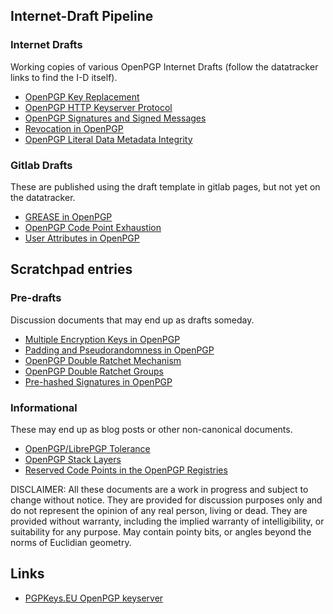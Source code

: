 Internet-Draft Pipeline
-----------------------

### Internet Drafts

Working copies of various OpenPGP Internet Drafts (follow the datatracker links to find the I-D itself). 

* [OpenPGP Key Replacement](https://andrewgdotcom.gitlab.io/openpgp-replacementkey)
* [OpenPGP HTTP Keyserver Protocol](https://andrewgdotcom.gitlab.io/draft-gallagher-openpgp-hkp)
* [OpenPGP Signatures and Signed Messages](https://andrewgdotcom.gitlab.io/openpgp-signatures)
* [Revocation in OpenPGP](https://dkg.gitlab.io/openpgp-revocation)
* [OpenPGP Literal Data Metadata Integrity](https://andrewgdotcom.gitlab.io/draft-gallagher-openpgp-literal-metadata)

### Gitlab Drafts

These are published using the draft template in gitlab pages, but not yet on the datatracker.

* [GREASE in OpenPGP](https://andrewgdotcom.gitlab.io/openpgp-grease)
* [OpenPGP Code Point Exhaustion](https://andrewgdotcom.gitlab.io/openpgp-code-point-exhaustion)
* [User Attributes in OpenPGP](https://andrewgdotcom.gitlab.io/openpgp-user-attributes)

Scratchpad entries
------------------

### Pre-drafts

Discussion documents that may end up as drafts someday.

* [Multiple Encryption Keys in OpenPGP](encryption.html)
* [Padding and Pseudorandomness in OpenPGP](padding.html)
* [OpenPGP Double Ratchet Mechanism](ratchet.html)
* [OpenPGP Double Ratchet Groups](ratchet-groups.html)
* [Pre-hashed Signatures in OpenPGP](prehash.html)

### Informational

These may end up as blog posts or other non-canonical documents.

* [OpenPGP/LibrePGP Tolerance](tolerance.html)
* [OpenPGP Stack Layers](stack-layers.html)
* [Reserved Code Points in the OpenPGP Registries](reservations.html)

DISCLAIMER: All these documents are a work in progress and subject to change without notice.
They are provided for discussion purposes only and do not represent the opinion of any real person, living or dead.
They are provided without warranty, including the implied warranty of intelligibility, or suitability for any purpose.
May contain pointy bits, or angles beyond the norms of Euclidian geometry.

Links
-----

* [PGPKeys.EU OpenPGP keyserver](https://pgpkeys.eu/)
